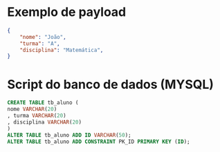 # Exemplo de payload

```json
{
    "nome": "João",
    "turma": "A",
    "disciplina": "Matemática",
}
```
# Script do banco de dados (MYSQL)

```sql
CREATE TABLE tb_aluno (
nome VARCHAR(20)
, turma VARCHAR(20)
, disciplina VARCHAR(20)
)
ALTER TABLE tb_aluno ADD ID VARCHAR(50);
ALTER TABLE tb_aluno ADD CONSTRAINT PK_ID PRIMARY KEY (ID);
